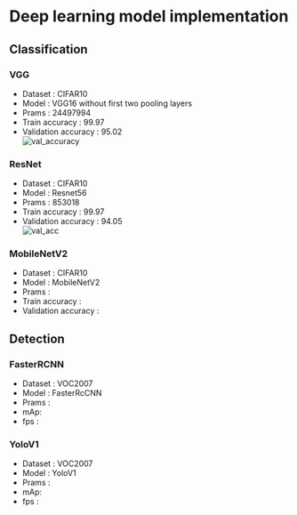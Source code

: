 # Deep learning model implementation

## Classification
### VGG
- Dataset : CIFAR10
- Model : VGG16 without first two pooling layers
- Prams : 24497994
- Train accuracy : 99.97<br>
- Validation accuracy : 95.02<br> 
![val_accuracy](https://github.com/99kenny/deeplearning-models/assets/57697721/86d29f59-c35b-47ba-9204-c3dfba83f327)

### ResNet
- Dataset : CIFAR10
- Model : Resnet56
- Prams : 853018
- Train accuracy : 99.97<br>
- Validation accuracy : 94.05<br> 
![val_acc](https://github.com/99kenny/deeplearning-models/assets/57697721/43651d83-6fdc-46a7-a73a-d6fb6a782320)

### MobileNetV2
- Dataset : CIFAR10
- Model : MobileNetV2
- Prams : 
- Train accuracy : <br>
- Validation accuracy : <br>

## Detection
### FasterRCNN
- Dataset : VOC2007
- Model : FasterRcCNN
- Prams : 
- mAp: <br>
- fps : <br> 
### YoloV1
- Dataset : VOC2007
- Model : YoloV1
- Prams : 
- mAp: <br>
- fps : <br>
